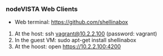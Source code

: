 ### nodeVISTA Web Clients



* Web terminal:  https://github.com/shellinabox
1. At the host:    ssh vagrant@10.2.2.100  (password: vagrant)
2. In the guest VM:  sudo apt-get install shellinabox
3. At the hoost:  open https://10.2.2.100:4200

